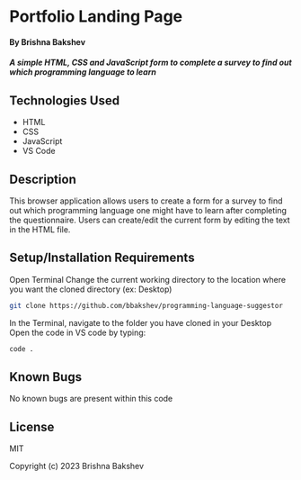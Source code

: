 # Portfolio Landing Page

#### By **Brishna Bakshev**

##### A simple HTML, CSS and JavaScript form to complete a survey to find out which programming language to learn

## Technologies Used

* HTML
* CSS
* JavaScript
* VS Code

## Description

This browser application allows users to create a form for a survey to find out which programming language one might have to learn after completing the questionnaire. Users can create/edit the current form by editing the text in the HTML file.

## Setup/Installation Requirements
Open Terminal
Change the current working directory to the location where you want the cloned directory (ex: Desktop)
```sh
git clone https://github.com/bbakshev/programming-language-suggestor
```
In the Terminal, navigate to the folder you have cloned in your Desktop
Open the code in VS code by typing: 
```sh
code .
```

## Known Bugs

No known bugs are present within this code

## License

MIT

Copyright (c) 2023 Brishna Bakshev